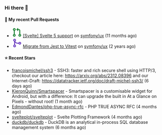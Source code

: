 ### Hi there 👋

#### 🔨 My recent Pull Requests

- ![](./assets/pr-open.svg) [[Svelte] Svelte 5 support](https://github.com/symfony/ux/pull/2288) on [symfony/ux](https://github.com/symfony/ux) (11 months ago)
- ![](./assets/pr-merged.svg) [Migrate from Jest to Vitest](https://github.com/symfony/ux/pull/1202) on [symfony/ux](https://github.com/symfony/ux) (2 years ago)

#### ⭐ Recent Stars

- [francoismichel/ssh3](https://github.com/francoismichel/ssh3) - SSH3: faster and rich secure shell using HTTP/3, checkout our article here: https://arxiv.org/abs/2312.08396 and our Internet-Draft: https://datatracker.ietf.org/doc/draft-michel-ssh3/ (6 days ago)
- [KieronQuinn/Smartspacer](https://github.com/KieronQuinn/Smartspacer) - Smartspacer is a customisable widget for Android, but with a difference: It can upgrade the built in At a Glance on Pixels - without root! (1 month ago)
- [EdmondDantes/php-true-async-rfc](https://github.com/EdmondDantes/php-true-async-rfc) - PHP TRUE ASYNC RFC (4 months ago)
- [svelteplot/svelteplot](https://github.com/svelteplot/svelteplot) - Svelte Plotting Framework (4 months ago)
- [duckdb/duckdb](https://github.com/duckdb/duckdb) - DuckDB is an analytical in-process SQL database management system (6 months ago)